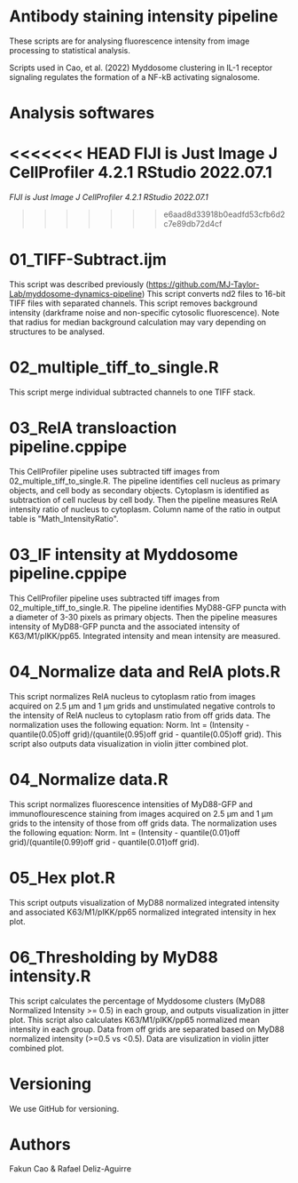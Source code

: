 # Antibody staining intensity pipeline

These scripts are for analysing fluorescence intensity from image processing to statistical analysis. 

Scripts used in Cao, et al. (2022) Myddosome clustering in IL-1 receptor signaling regulates the formation of a NF-kB activating signalosome.

# Analysis softwares
<<<<<<< HEAD
**FIJI is Just Image J**
**CellProfiler 4.2.1**
**RStudio 2022.07.1**
=======
*FIJI is Just Image J*
*CellProfiler 4.2.1*
*RStudio 2022.07.1*
>>>>>>> e6aad8d33918b0eadfd53cfb6d2c7e89db72d4cf

# 01_TIFF-Subtract.ijm
This script was described previously (https://github.com/MJ-Taylor-Lab/myddosome-dynamics-pipeline)
This script converts nd2 files to 16-bit TIFF files with separated channels. This script removes background intensity (darkframe noise and non-specific cytosolic fluorescence). Note that radius for median background calculation may vary depending on structures to be analysed.

# 02_multiple_tiff_to_single.R
This script merge individual subtracted channels to one TIFF stack.

# 03_RelA transloaction pipeline.cppipe
This CellProfiler pipeline uses subtracted tiff images from 02_multiple_tiff_to_single.R. The pipeline identifies cell nucleus as primary objects, and cell body as secondary objects. Cytoplasm is identified as subtraction of cell nucleus by cell body. Then the pipeline measures RelA intensity ratio of nucleus to cytoplasm. Column name of the ratio in output table is "Math_IntensityRatio".

# 03_IF intensity at Myddosome pipeline.cppipe
This CellProfiler pipeline uses subtracted tiff images from 02_multiple_tiff_to_single.R. The pipeline identifies MyD88-GFP puncta with a diameter of 3-30 pixels as primary objects. Then the pipeline measures intensity of MyD88-GFP puncta and the associated intensity of K63/M1/pIKK/pp65. Integrated intensity and mean intensity are measured.

# 04_Normalize data and RelA plots.R
This script normalizes RelA nucleus to cytoplasm ratio from images acquired on 2.5 µm and 1 µm grids and unstimulated negative controls to the intensity of RelA nucleus to cytoplasm ratio from off grids data. The normalization uses the following equation: Norm. Int = (Intensity - quantile(0.05)off grid)/(quantile(0.95)off grid - quantile(0.05)off grid). This script also outputs data visualization in violin jitter combined plot.

# 04_Normalize data.R
This script normalizes fluorescence intensities of MyD88-GFP and immunoflourescence staining from images acquired on 2.5 µm and 1 µm grids to the intensity of those from off grids data. The normalization uses the following equation: Norm. Int = (Intensity - quantile(0.01)off grid)/(quantile(0.99)off grid - quantile(0.01)off grid).

# 05_Hex plot.R
This script outputs visualization of MyD88 normalized integrated intensity and associated K63/M1/pIKK/pp65 normalized integrated intensity in hex plot.

# 06_Thresholding by MyD88 intensity.R
This script calculates the percentage of Myddosome clusters (MyD88 Normalized Intensity >= 0.5) in each group, and outputs visualization in jitter plot. 
This script also calculates K63/M1/pIKK/pp65 normalized mean intensity in each group. Data from off grids are separated based on MyD88 normalized intensity (>=0.5 vs <0.5). Data are visulization in violin jitter combined plot.   

# Versioning
We use GitHub for versioning.

# Authors
Fakun Cao & Rafael Deliz-Aguirre
